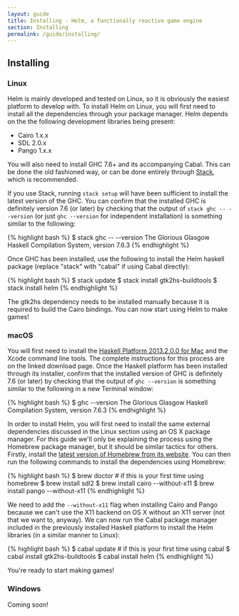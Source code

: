 ```yaml
---
layout: guide
title: Installing - Helm, a functionally reactive game engine
section: Installing
permalink: /guide/installing/
---
```


## Installing

### Linux

Helm is mainly developed and tested on Linux, so it is obviously the easiest
platform to develop with. To install Helm on Linux, you will first need to
install all the dependencies through your package manager. Helm depends
on the the following development libraries being present:

* Cairo 1.x.x
* SDL 2.0.x
* Pango 1.x.x

You will also need to install GHC 7.6+ and its accompanying Cabal. This can be done
the old fashioned way, or can be done entirely through [Stack](https://docs.haskellstack.org/en/stable/README/),
which is recommended.

If you use Stack, running `stack setup` will have been sufficient to install the
latest version of the GHC. You can confirm that the installed GHC is definitely
version 7.6 (or later) by checking that the output of `stack ghc -- --version`
(or just `ghc --version` for independent installation) is something similar to the
following:

{% highlight bash %}
$ stack ghc -- --version
The Glorious Glasgow Haskell Compilation System, version 7.6.3
{% endhighlight %}

Once GHC has been installed, use the following to install the Helm haskell package
(replace "stack" with "cabal" if using Cabal directly):

{% highlight bash %}
$ stack update
$ stack install gtk2hs-buildtools
$ stack install helm
{% endhighlight %}

The gtk2hs dependency needs to be installed manually because it is required to build
the Cairo bindings. You can now start using Helm to make games!

### macOS

You will first need to install the [Haskell Platform 2013.2.0.0 for Mac](http://www.haskell.org/platform/mac.html)
and the Xcode command line tools. The complete instructions for this process are on the linked download page. Once
the Haskell platform has been installed through its installer, confirm that the installed version of GHC
is definitely 7.6 (or later) by checking that the output of `ghc --version` is something similar to the following
in a new Terminal window:

{% highlight bash %}
$ ghc --version
The Glorious Glasgow Haskell Compilation System, version 7.6.3
{% endhighlight %}

In order to install Helm, you will first need to install the same external dependencies discussed
in the Linux section using an OS X package manager. For this guide we'll only be explaining the process
using the Homebrew package manager, but it should be similar tactics for others. Firstly, install
the [latest version of Homebrew from its website](http://brew.sh). You can then run the following
commands to install the dependencies using Homebrew:

{% highlight bash %}
$ brew doctor # if this is your first time using homebrew
$ brew install sdl2
$ brew install cairo --without-x11
$ brew install pango --without-x11
{% endhighlight %}

We need to add the `--without-x11` flag when installing Cairo and Pango because we can't use the X11 backend
on OS X without an X11 server (not that we want to, anyway). We can now run the Cabal package manager
included in the previously installed Haskell platform to install the Helm libraries (in a similar
manner to Linux):

{% highlight bash %}
$ cabal update # if this is your first time using cabal
$ cabal install gtk2hs-buildtools
$ cabal install helm
{% endhighlight %}

You're ready to start making games!

### Windows

Coming soon!
